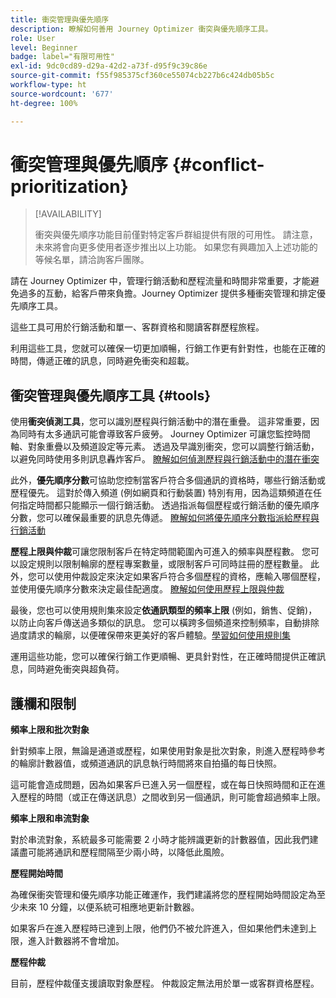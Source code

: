 ```yaml
---
title: 衝突管理與優先順序
description: 瞭解如何善用 Journey Optimizer 衝突與優先順序工具。
role: User
level: Beginner
badge: label="有限可用性"
exl-id: 9dc0cd89-d29a-42d2-a73f-d95f9c39c86e
source-git-commit: f55f985375cf360ce55074cb227b6c424db05b5c
workflow-type: ht
source-wordcount: '677'
ht-degree: 100%

---
```


# 衝突管理與優先順序 {#conflict-prioritization}

>[!AVAILABILITY]
>
>衝突與優先順序功能目前僅對特定客戶群組提供有限的可用性。 請注意，未來將會向更多使用者逐步推出以上功能。 如果您有興趣加入上述功能的等候名單，請洽詢客戶團隊。

請在 Journey Optimizer 中，管理行銷活動和歷程流量和時間非常重要，才能避免過多的互動，給客戶帶來負擔。Journey Optimizer 提供多種衝突管理和排定優先順序工具。

這些工具可用於行銷活動和單一、客群資格和閱讀客群歷程旅程。

利用這些工具，您就可以確保一切更加順暢，行銷工作更有針對性，也能在正確的時間，傳遞正確的訊息，同時避免衝突和超載。

## 衝突管理與優先順序工具 {#tools}

使用&#x200B;**衝突偵測工具**，您可以識別歷程與行銷活動中的潛在重疊。 這非常重要，因為同時有太多通訊可能會導致客戶疲勞。 Journey Optimizer 可讓您監控時間軸、對象重疊以及頻道設定等元素。 透過及早識別衝突，您可以調整行銷活動，以避免同時使用多則訊息轟炸客戶。 [瞭解如何偵測歷程與行銷活動中的潛在衝突](conflicts.md)

此外，**優先順序分數**&#x200B;可協助您控制當客戶符合多個通訊的資格時，哪些行銷活動或歷程優先。 這對於傳入頻道 (例如網頁和行動裝置) 特別有用，因為這類頻道在任何指定時間都只能顯示一個行銷活動。 透過指派每個歷程或行銷活動的優先順序分數，您可以確保最重要的訊息先傳遞。 [瞭解如何將優先順序分數指派給歷程與行銷活動](priority-scores.md)

**歷程上限與仲裁**&#x200B;可讓您限制客戶在特定時間範圍內可進入的頻率與歷程數。 您可以設定規則以限制輪廓的歷程專案數量，或限制客戶可同時註冊的歷程數量。 此外，您可以使用仲裁設定來決定如果客戶符合多個歷程的資格，應輸入哪個歷程，並使用優先順序分數來決定最佳配適度。 [瞭解如何使用歷程上限與仲裁](journey-capping.md)

最後，您也可以使用規則集來設定&#x200B;**依通訊類型的頻率上限** (例如，銷售、促銷)，以防止向客戶傳送過多類似的訊息。 您可以橫跨多個頻道來控制頻率，自動排除過度請求的輪廓，以便確保帶來更美好的客戶體驗。[學習如何使用規則集](../configuration/rule-sets.md)</li></ul>

運用這些功能，您可以確保行銷工作更順暢、更具針對性，在正確時間提供正確訊息，同時避免衝突與超負荷。

## 護欄和限制

**頻率上限和批次對象**

針對頻率上限，無論是通道或歷程，如果使用對象是批次對象，則進入歷程時參考的輪廓計數器值，或頻道通訊的訊息執行時間將來自拍攝的每日快照。

這可能會造成問題，因為如果客戶已進入另一個歷程，或在每日快照時間和正在進入歷程的時間（或正在傳送訊息）之間收到另一個通訊，則可能會超過頻率上限。

**頻率上限和串流對象**

對於串流對象，系統最多可能需要 2 小時才能辨識更新的計數器值，因此我們建議盡可能將通訊和歷程間隔至少兩小時，以降低此風險。

**歷程開始時間**

為確保衝突管理和優先順序功能正確運作，我們建議將您的歷程開始時間設定為至少未來 10 分鐘，以便系統可相應地更新計數器。

如果客戶在進入歷程時已達到上限，他們仍不被允許進入，但如果他們未達到上限，進入計數器將不會增加。

**歷程仲裁**

目前，歷程仲裁僅支援讀取對象歷程。 仲裁設定無法用於單一或客群資格歷程。
